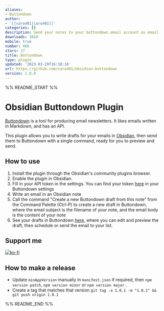 ```yaml
---
aliases:
- Buttondown
author:
- '[[caro401|caro401]]'
categories: []
description: Send your notes to your buttondown.email account as email drafts.
downloads: 3810
mobile: true
number: 466
stars: 17
title: Buttondown
type: plugin
updated: '2023-03-29T16:38:18'
url: https://github.com/caro401/obsidian-buttondown
version: 1.0.0
---
```


%% README_START %%

# Obsidian Buttondown Plugin

[Buttondown](https://buttondown.email) is a tool for producing email newsletters. It likes emails written in Markdown, and has an API.

This plugin allows you to write drafts for your emails in [Obsidian](https://obsidian.md), then send them to Buttondown with a single command, ready for you to preview and send.

## How to use

1. Install the plugin through the Obsidian's community plugins browser.
2. Enable the plugin in Obsidian.
3. Fill in your API token in the settings. You can find your token [here](https://buttondown.email/settings/programming) in your Buttondown settings
4. Write an email in an Obsidian note
5. Call the command "Create a new Buttondown draft from this note" from the Command Palette (Ctrl-P) to create a new draft in Buttondown, where the email subject is the filename of your note, and the email body is the content of your note
6. See your drafts in Buttondown [here](https://buttondown.email/emails/drafts), where you can edit and preview the draft, then schedule or send the email to your list.

## Support me

[![ko-fi](https://ko-fi.com/img/githubbutton_sm.svg)](https://ko-fi.com/U6U7BUEZ6)


## How to make a release

- Update `minAppVersion` manually in `manifest.json` if required, then `npm version patch`, `npm version minor` or `npm version major` .
- Create a tag that matches that version `git tag -a 1.0.1 -m "1.0.1" && git push origin 1.0.1`


%% README_END %%